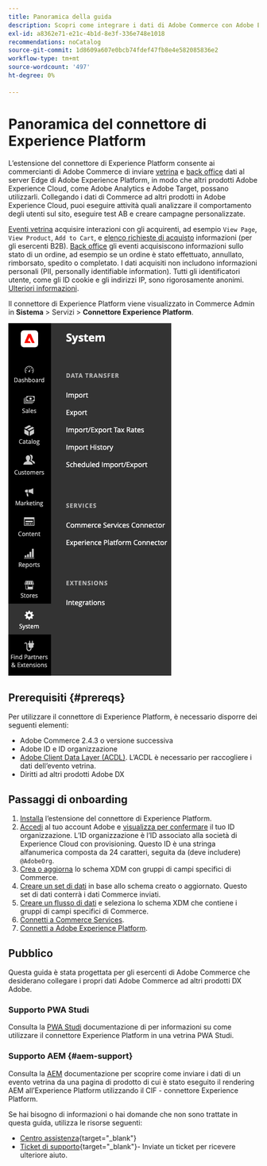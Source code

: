 ```yaml
---
title: Panoramica della guida
description: Scopri come integrare i dati di Adobe Commerce con Adobe Experience Platform utilizzando il connettore Experience Platform.
exl-id: a8362e71-e21c-4b1d-8e3f-336e748e1018
recommendations: noCatalog
source-git-commit: 1d8609a607e0bcb74fdef47fb8e4e582085836e2
workflow-type: tm+mt
source-wordcount: '497'
ht-degree: 0%

---
```


# Panoramica del connettore di Experience Platform

L’estensione del connettore di Experience Platform consente ai commercianti di Adobe Commerce di inviare [vetrina](events.md#storefront-events) e [back office](events.md#back-office-events) dati al server Edge di Adobe Experience Platform, in modo che altri prodotti Adobe Experience Cloud, come Adobe Analytics e Adobe Target, possano utilizzarli. Collegando i dati di Commerce ad altri prodotti in Adobe Experience Cloud, puoi eseguire attività quali analizzare il comportamento degli utenti sul sito, eseguire test AB e creare campagne personalizzate.

[Eventi vetrina](events.md#storefront-events) acquisire interazioni con gli acquirenti, ad esempio `View Page`, `View Product`, `Add to Cart`, e [elenco richieste di acquisto](events.md#b2b-events) informazioni (per gli esercenti B2B). [Back office](events.md#back-office-events) gli eventi acquisiscono informazioni sullo stato di un ordine, ad esempio se un ordine è stato effettuato, annullato, rimborsato, spedito o completato. I dati acquisiti non includono informazioni personali (PII, personally identifiable information). Tutti gli identificatori utente, come gli ID cookie e gli indirizzi IP, sono rigorosamente anonimi. [Ulteriori informazioni](https://www.adobe.com/privacy/experience-cloud.html).

Il connettore di Experience Platform viene visualizzato in Commerce Admin in **Sistema** > Servizi > **Connettore Experience Platform**.

![Visualizzazione amministrazione estensione connettore di Experience Platform](assets/epc-adminui.png)

## Prerequisiti {#prereqs}

Per utilizzare il connettore di Experience Platform, è necessario disporre dei seguenti elementi:

- Adobe Commerce 2.4.3 o versione successiva
- Adobe ID e ID organizzazione
- [Adobe Client Data Layer (ACDL)](https://experienceleague.adobe.com/docs/experience-platform/tags/extensions/client/client-data-layer/overview.html). L’ACDL è necessario per raccogliere i dati dell’evento vetrina.
- Diritti ad altri prodotti Adobe DX

## Passaggi di onboarding

1. [Installa](install.md) l’estensione del connettore di Experience Platform.
1. [Accedi](https://helpx.adobe.com/manage-account/using/access-adobe-id-account.html) al tuo account Adobe e [visualizza per confermare](https://experienceleague.adobe.com/docs/core-services/interface/administration/organizations.html#concept_EA8AEE5B02CF46ACBDAD6A8508646255) il tuo ID organizzazione. L’ID organizzazione è l’ID associato alla società di Experience Cloud con provisioning. Questo ID è una stringa alfanumerica composta da 24 caratteri, seguita da (deve includere) `@AdobeOrg`.
1. [Crea o aggiorna](update-xdm.md) lo schema XDM con gruppi di campi specifici di Commerce.
1. [Creare un set di dati](https://experienceleague.adobe.com/docs/platform-learn/implement-mobile-sdk/experience-cloud/platform.html#create-a-dataset) in base allo schema creato o aggiornato. Questo set di dati conterrà i dati Commerce inviati.
1. [Creare un flusso di dati](https://experienceleague.adobe.com/docs/experience-platform/edge/datastreams/overview.html) e seleziona lo schema XDM che contiene i gruppi di campi specifici di Commerce.
1. [Connetti a Commerce Services](../landing/saas.md).
1. [Connetti a Adobe Experience Platform](connect-data.md).

## Pubblico

Questa guida è stata progettata per gli esercenti di Adobe Commerce che desiderano collegare i propri dati Adobe Commerce ad altri prodotti DX Adobe.

### Supporto PWA Studi

Consulta la [PWA Studi](https://developer.adobe.com/commerce/pwa-studio/integrations/adobe-commerce/aep/) documentazione di per informazioni su come utilizzare il connettore Experience Platform in una vetrina PWA Studi.

### Supporto AEM {#aem-support}

Consulta la [AEM](https://experienceleague.adobe.com/docs/experience-manager-cloud-service/content/content-and-commerce/integrations/aep.html) documentazione per scoprire come inviare i dati di un evento vetrina da una pagina di prodotto di cui è stato eseguito il rendering AEM all’Experience Platform utilizzando il CIF - connettore Experience Platform.

Se hai bisogno di informazioni o hai domande che non sono trattate in questa guida, utilizza le risorse seguenti:

- [Centro assistenza](https://experienceleague.adobe.com/docs/commerce-knowledge-base/kb/overview.html){target="_blank"}
- [Ticket di supporto](https://experienceleague.adobe.com/docs/commerce-knowledge-base/kb/help-center-guide/magento-help-center-user-guide.html#submit-ticket){target="_blank"}- Inviate un ticket per ricevere ulteriore aiuto.
